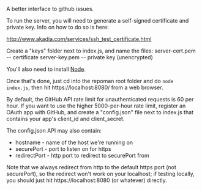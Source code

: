 A better interface to github issues.

To run the server, you will need to generate a self-signed certificate and
private key. Info on how to do so is here:

http://www.akadia.com/services/ssh_test_certificate.html

Create a "keys" folder next to index.js, and name the files:
    server-cert.pem -- certificate
    server-key.pem -- private key (unencrypted)

You'll also need to install [Node](http://nodejs.org).

Once that's done, just cd into the repoman root folder and do `node index.js`, then hit 
https://localhost:8080/ from a web browser.

By default, the GitHub API rate limit for unauthenticated requests is 60 per hour. If
you want to use the higher 5000-per-hour rate limit, register an OAuth app with GitHub,
and create a "config.json" file next to index.js that contains your app's client_id 
and client_secret.

The config.json API may also contain:
* hostname - name of the host we're running on
* securePort - port to listen on for https
* redirectPort - http port to redirect to securePort from

Note that we always redirect from http to the default https port (not securePort), so
the redirect won't work on your localhost; if testing locally, you should just hit
https://localhost:8080 (or whatever) directly.
